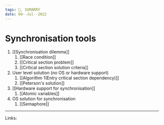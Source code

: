 ```yaml
---
tags: 🌱, SUMARRY 
date: 09--Jul--2022
---
```


# Synchronisation tools

1. [[Synchronisation dilemma]]
    1. [[Race condition]]
    2. [[Critical section problem]]
    3. [[Critical section solution criteria]]
2. User level solution (no OS or hardware support)
    1. [[Algorithm 1(Entry critical section dependency)]]
    2. [[Peterson's solution]]
3. [[Hardware support for synchronisation]]
    1. [[Atomic variables]]
4. OS solution for synchronisation
    1. [[Semaphore]]

---
Links: